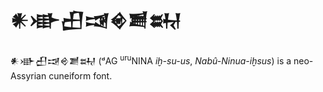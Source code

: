 # 𒀭𒀝𒌷𒀏𒄴𒋢𒊻
𒀭𒀝𒌷𒀏𒄴𒋢𒊻 (ᵈAG <sup>uru</sup>NINA *iḫ-su-us*, *Nabû-Ninua-iḫsus*) is a neo-Assyrian cuneiform font.
